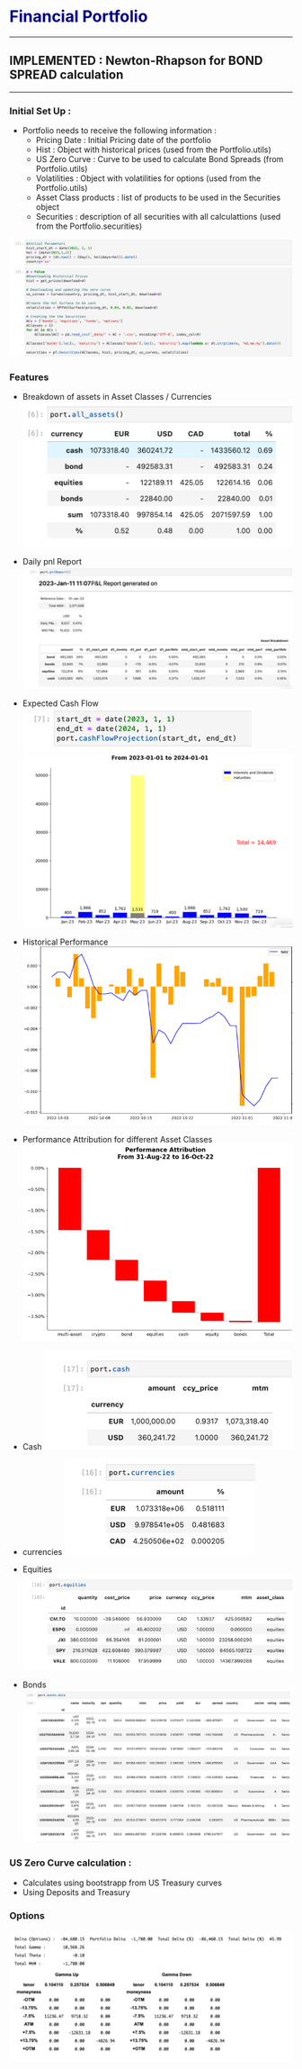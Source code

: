 # <span style="color:darkblue">Financial Portfolio</span>
---

## IMPLEMENTED : Newton-Rhapson for BOND SPREAD calculation

---
### Initial Set Up : 

- Portfolio needs to receive the following information :
    + Pricing Date : Initial Pricing date of the portfolio
    + Hist : Object with historical prices (used from the Portfolio.utils)
    + US Zero Curve : Curve to be used to calculate Bond Spreads (from Portfolio.utils)
    + Volatilities : Object with volatilities for options (used from the Portfolio.utils)
    + Asset Class products : list of products to be used in the Securities object
    + Securities : description of all securities with all calculattions (used from the Portfolio.securities)

![Initial](https://github.com/gcedism/portfolio/blob/main/docs/initial_setup.png "Initial")

### Features

- Breakdown of assets in Asset Classes / Currencies
![AllAssets](https://github.com/gcedism/portfolio/blob/main/docs/all_assets.png "Assets")

- Daily pnl Report
![Pnl](https://github.com/gcedism/portfolio/blob/main/docs/pnlReport.png "Pnl")

- Expected Cash Flow
![CashFlow](https://github.com/gcedism/portfolio/blob/main/docs/Cashflow1.png "Cashflow")
![CashFlow](https://github.com/gcedism/portfolio/blob/main/docs/Cashflow2.png "Cashflow")

- Historical Performance
![Performance](https://github.com/gcedism/portfolio/blob/main/docs/performance.png "Performance")

- Performance Attribution for different Asset Classes
![Performance Attribution](https://github.com/gcedism/portfolio/blob/main/docs/perf%20attribution.png "Performance Attribution")

- Cash
![Cash](https://github.com/gcedism/portfolio/blob/main/docs/cash.png "cash")

- currencies
![currencies](https://github.com/gcedism/portfolio/blob/main/docs/currencies.png "currencies")

- Equities
![equities](https://github.com/gcedism/portfolio/blob/main/docs/equities.png "equities")

- Bonds
![bonds](https://github.com/gcedism/portfolio/blob/main/docs/bonds.png "bonds")


### US Zero Curve calculation :

- Calculates using bootstrapp from US Treasury curves
- Using Deposits and Treasury

### Options

![Options Greek management](https://github.com/gcedism/portfolio/blob/main/docs/options%20port.png "Options")




